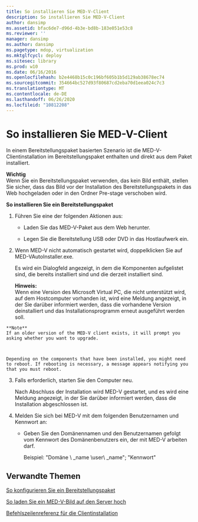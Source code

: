 ```yaml
---
title: So installieren Sie MED-V-Client
description: So installieren Sie MED-V-Client
author: dansimp
ms.assetid: bfac6de7-d96d-4b3e-bd8b-183e051e53c8
ms.reviewer: ''
manager: dansimp
ms.author: dansimp
ms.pagetype: mdop, virtualization
ms.mktglfcycl: deploy
ms.sitesec: library
ms.prod: w10
ms.date: 06/16/2016
ms.openlocfilehash: b2e4468b15c0c196bf605b1b5d129ab38678ec74
ms.sourcegitcommit: 354664bc527d93f80687cd2eba70d1eea024c7c3
ms.translationtype: MT
ms.contentlocale: de-DE
ms.lasthandoff: 06/26/2020
ms.locfileid: "10812208"
---
```

# So installieren Sie MED-V-Client


In einem Bereitstellungspaket basierten Szenario ist die MED-V-Clientinstallation im Bereitstellungspaket enthalten und direkt aus dem Paket installiert.

**Wichtig**  
Wenn Sie ein Bereitstellungspaket verwenden, das kein Bild enthält, stellen Sie sicher, dass das Bild vor der Installation des Bereitstellungspakets in das Web hochgeladen oder in den Ordner Pre-stage verschoben wird.



**So installieren Sie ein Bereitstellungspaket**

1.  Führen Sie eine der folgenden Aktionen aus:

    -   Laden Sie das MED-V-Paket aus dem Web herunter.

    -   Legen Sie die Bereitstellung USB oder DVD in das Hostlaufwerk ein.

2.  Wenn MED-V nicht automatisch gestartet wird, doppelklicken Sie auf MED-VAutoInstaller.exe.

    Es wird ein Dialogfeld angezeigt, in dem die Komponenten aufgelistet sind, die bereits installiert sind und die derzeit installiert sind.

    **Hinweis:**  
    Wenn eine Version des Microsoft Virtual PC, die nicht unterstützt wird, auf dem Hostcomputer vorhanden ist, wird eine Meldung angezeigt, in der Sie darüber informiert werden, dass die vorhandene Version deinstalliert und das Installationsprogramm erneut ausgeführt werden soll.



~~~
**Note**  
If an older version of the MED-V client exists, it will prompt you asking whether you want to upgrade.



Depending on the components that have been installed, you might need to reboot. If rebooting is necessary, a message appears notifying you that you must reboot.
~~~

3. Falls erforderlich, starten Sie den Computer neu.

   Nach Abschluss der Installation wird MED-V gestartet, und es wird eine Meldung angezeigt, in der Sie darüber informiert werden, dass die Installation abgeschlossen ist.

4. Melden Sie sich bei MED-V mit dem folgenden Benutzernamen und Kennwort an:

   -   Geben Sie den Domänennamen und den Benutzernamen gefolgt vom Kennwort des Domänenbenutzers ein, der mit MED-V arbeiten darf.

       Beispiel: "Domäne \ _name \\user\ _name"; "Kennwort"

## Verwandte Themen


[So konfigurieren Sie ein Bereitstellungspaket](how-to-configure-a-deployment-package.md)

[So laden Sie ein MED-V-Bild auf den Server hoch](how-to-upload-a-med-v-image-to-the-server.md)

[Befehlszeilenreferenz für die Clientinstallation](client-installation-command-line-reference.md)










